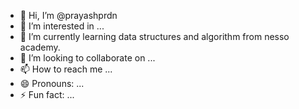 - 👋 Hi, I’m @prayashprdn
- 👀 I’m interested in ...
- 🌱 I’m currently learning data structures and algorithm from nesso academy.
- 💞️ I’m looking to collaborate on ...
- 📫 How to reach me ...
- 😄 Pronouns: ...
- ⚡ Fun fact: ...

<!---
prayashprdn/prayashprdn is a ✨ special ✨ repository because its `README.md` (this file) appears on your GitHub profile.
You can click the Preview link to take a look at your changes.
--->
